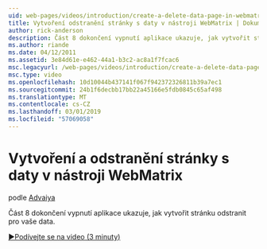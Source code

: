 ```yaml
---
uid: web-pages/videos/introduction/create-a-delete-data-page-in-webmatrix
title: Vytvoření odstranění stránky s daty v nástroji WebMatrix | Dokumentace Microsoftu
author: rick-anderson
description: Část 8 dokončení vypnutí aplikace ukazuje, jak vytvořit stránku odstranit pro vaše data.
ms.author: riande
ms.date: 04/12/2011
ms.assetid: 3e84d61e-e462-44a1-b3c2-ac8a1f7fcac6
msc.legacyurl: /web-pages/videos/introduction/create-a-delete-data-page-in-webmatrix
msc.type: video
ms.openlocfilehash: 10d10044b437141f067f942372326811b39a7ec1
ms.sourcegitcommit: 24b1f6decbb17bb22a45166e5fdb0845c65af498
ms.translationtype: MT
ms.contentlocale: cs-CZ
ms.lasthandoff: 03/01/2019
ms.locfileid: "57069058"
---
```

<a name="create-a-delete-data-page-in-webmatrix"></a>Vytvoření a odstranění stránky s daty v nástroji WebMatrix
====================
podle [Advaiya](https://twitter.com/Advaiyasolns)

Část 8 dokončení vypnutí aplikace ukazuje, jak vytvořit stránku odstranit pro vaše data.

[&#9654;Podívejte se na video (3 minuty)](https://channel9.msdn.com/Blogs/ASP-NET-Site-Videos/create-a-delete-data-page-in-webmatrix)
